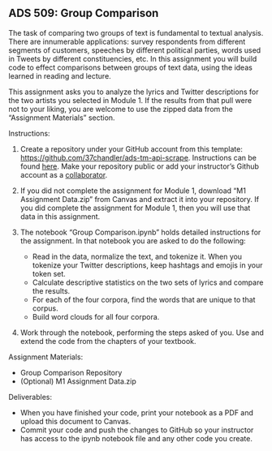 ## ADS 509: Group Comparison

The task of comparing two groups of text is fundamental to textual analysis. There are innumerable applications: survey respondents from different segments of customers, speeches by different political parties, words used in Tweets by different constituencies, etc. In this assignment you will build code to effect comparisons between groups of text data, using the ideas learned in reading and lecture.   

This assignment asks you to analyze the lyrics and Twitter descriptions for the two artists you selected in Module 1. If the results from that pull were not to your liking, you are welcome to use the zipped data from the “Assignment Materials” section. 

Instructions: 

1. Create a repository under your GitHub account from this template: https://github.com/37chandler/ads-tm-api-scrape. Instructions can be found [here](https://docs.github.com/en/repositories/creating-and-managing-repositories/creating-a-repository-from-a-template). Make your repository public or add your instructor’s Github account as a [collaborator](https://docs.github.com/en/account-and-profile/setting-up-and-managing-your-github-user-account/managing-access-to-your-personal-repositories/inviting-collaborators-to-a-personal-repository). 
1. If you did not complete the assignment for Module 1, download “M1 Assignment Data.zip” from Canvas and extract it into your repository. If you did complete the assignment for Module 1, then you will use that data in this assignment.  
1. The notebook “Group Comparison.ipynb” holds detailed instructions for the assignment. In that notebook you are asked to do the following: 
    
    * Read in the data, normalize the text, and tokenize it. When you tokenize your Twitter descriptions, keep hashtags and emojis in your token set.
    * Calculate descriptive statistics on the two sets of lyrics and compare the results.
    * For each of the four corpora, find the words that are unique to that corpus.
    * Build word clouds for all four corpora.

1. Work through the notebook, performing the steps asked of you. Use and extend the code from the chapters of your textbook.

Assignment Materials: 
  
* Group Comparison Repository
* (Optional) M1 Assignment Data.zip

Deliverables:

* When you have finished your code, print your notebook as a PDF and upload this document to Canvas. 
* Commit your code and push the changes to GitHub so your instructor has access to the ipynb notebook file and any other code you create. 
